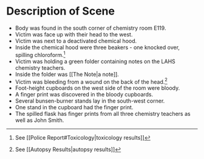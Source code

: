 # Description of Scene

- Body was found in the south corner of chemistry room E119.
- Victim was face up with their head to the west.
- Victim was next to a deactivated chemical hood.
- Inside the chemical hood were three beakers - one knocked over, spilling chloroform.[^1]
- Victim was holding a green folder containing notes on the LAHS chemistry teachers.
- Inside the folder was [[The Note|a note]].
- Victim was bleeding from a wound on the back of the head.[^2]
- Foot-height cupboards on the west side of the room were bloody.
- A finger print was discovered in the bloody cupboards.
- Several bunsen-burner stands lay in the south-west corner.
- One stand in the cupboard had the finger print.
- The spilled flask has finger prints from all three chemistry teachers as well as John Smith.

[^1]: See [[Police Report#Toxicology|toxicology results]]
[^2]: See [[Autopsy Results|autopsy results]]